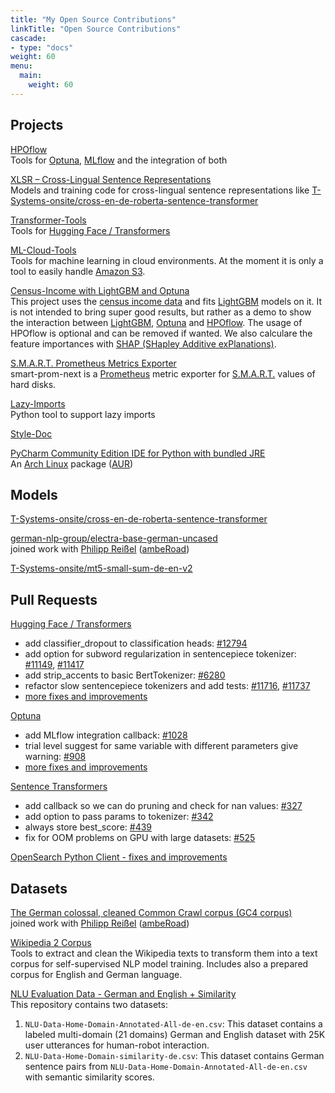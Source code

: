 ```yaml
---
title: "My Open Source Contributions"
linkTitle: "Open Source Contributions"
cascade:
- type: "docs"
weight: 60
menu:
  main:
    weight: 60
---
```


## Projects

[HPOflow](https://github.com/telekom/HPOflow)<br/>
Tools for [Optuna](https://optuna.readthedocs.io/),
[MLflow](https://www.mlflow.org/docs/latest/index.html) and
the integration of both

[XLSR – Cross-Lingual Sentence Representations](https://github.com/German-NLP-Group/xlsr)<br/>
Models and training code for cross-lingual sentence representations like
[T-Systems-onsite/cross-en-de-roberta-sentence-transformer](https://huggingface.co/T-Systems-onsite/cross-en-de-roberta-sentence-transformer)

[Transformer-Tools](https://github.com/telekom/transformer-tools)<br/>
Tools for [Hugging Face / Transformers](https://github.com/huggingface/transformers)

[ML-Cloud-Tools](https://github.com/telekom/ml-cloud-tools)<br/>
Tools for machine learning in cloud environments.
At the moment it is only a tool to easily handle [Amazon S3](https://aws.amazon.com/s3/).

[Census-Income with LightGBM and Optuna](https://github.com/telekom/census-income-lightgbm)<br/>
This project uses the [census income data](https://archive-beta.ics.uci.edu/ml/datasets/census+income) and
fits [LightGBM](https://lightgbm.readthedocs.io/) models on it.
It is not intended to bring super good results, but rather as a demo to show the interaction between
[LightGBM](https://lightgbm.readthedocs.io/), [Optuna](https://optuna.readthedocs.io/en/stable/index.html) and
[HPOflow](https://github.com/telekom/HPOflow). The usage of HPOflow is optional and can be removed if wanted.
We also calculare the feature importances
with [SHAP (SHapley Additive exPlanations)](https://github.com/slundberg/shap).

[S.M.A.R.T. Prometheus Metrics Exporter](https://github.com/PhilipMay/smart-prom-next)<br/>
smart-prom-next is a [Prometheus](https://prometheus.io/docs/introduction/overview/) metric exporter for
[S.M.A.R.T.](https://en.wikipedia.org/wiki/S.M.A.R.T.) values of hard disks.

[Lazy-Imports](https://github.com/telekom/lazy-imports)<br/>
Python tool to support lazy imports

[Style-Doc](https://github.com/telekom/style-doc)

[PyCharm Community Edition IDE for Python with bundled JRE](https://aur.archlinux.org/packages/pycharm-community-jre)<br/>
An [Arch Linux](https://archlinux.org/) package ([AUR](https://wiki.archlinux.org/title/Arch_User_Repository))

## Models

[T-Systems-onsite/cross-en-de-roberta-sentence-transformer](https://huggingface.co/T-Systems-onsite/cross-en-de-roberta-sentence-transformer)

[german-nlp-group/electra-base-german-uncased](https://huggingface.co/german-nlp-group/electra-base-german-uncased)<br/>
joined work with [Philipp Reißel](https://twitter.com/phil_ipp_)
([ambeRoad](https://amberoad.de/))

[T-Systems-onsite/mt5-small-sum-de-en-v2](https://huggingface.co/T-Systems-onsite/mt5-small-sum-de-en-v2)

## Pull Requests

[Hugging Face / Transformers](https://github.com/huggingface/transformers)
- add classifier_dropout to classification heads: [#12794](https://github.com/huggingface/transformers/pull/12794)
- add option for subword regularization in sentencepiece tokenizer: [#11149](https://github.com/huggingface/transformers/pull/11149),
[#11417](https://github.com/huggingface/transformers/pull/11417)
- add strip_accents to basic BertTokenizer: [#6280](https://github.com/huggingface/transformers/pull/6280)
- refactor slow sentencepiece tokenizers and add tests: [#11716](https://github.com/huggingface/transformers/pull/11716),
[#11737](https://github.com/huggingface/transformers/pull/11737)
- [more fixes and improvements](https://github.com/huggingface/transformers/pulls?q=is%3Apr+author%3APhilipMay)

[Optuna](https://github.com/optuna/optuna)
- add MLflow integration callback: [#1028](https://github.com/optuna/optuna/pull/1028)
- trial level suggest for same variable with different parameters give warning: [#908](https://github.com/optuna/optuna/pull/908)
- [more fixes and improvements](https://github.com/optuna/optuna/pulls?q=is%3Apr+author%3APhilipMay)

[Sentence Transformers](https://github.com/UKPLab/sentence-transformers)
- add callback so we can do pruning and check for nan values: [#327](https://github.com/UKPLab/sentence-transformers/pull/327)
- add option to pass params to tokenizer: [#342](https://github.com/UKPLab/sentence-transformers/pull/342)
- always store best_score: [#439](https://github.com/UKPLab/sentence-transformers/pull/439)
- fix for OOM problems on GPU with large datasets: [#525](https://github.com/UKPLab/sentence-transformers/pull/525)

[OpenSearch Python Client - fixes and improvements](https://github.com/opensearch-project/opensearch-py/pulls?q=is%3Apr+author%3APhilipMay)

## Datasets

[The German colossal, cleaned Common Crawl corpus (GC4 corpus)](https://german-nlp-group.github.io/projects/gc4-corpus.html)<br/>
joined work with [Philipp Reißel](https://twitter.com/phil_ipp_)
([ambeRoad](https://amberoad.de/))

[Wikipedia 2 Corpus](https://github.com/GermanT5/wikipedia2corpus)<br/>
Tools to extract and clean the Wikipedia texts to transform them into a text corpus for self-supervised NLP model training.
Includes also a prepared corpus for English and German language.

[NLU Evaluation Data - German and English + Similarity](https://github.com/t-systems-on-site-services-gmbh/NLU-Evaluation-Data-de-en)<br/>
This repository contains two datasets:
1. `NLU-Data-Home-Domain-Annotated-All-de-en.csv`: This dataset contains a labeled multi-domain (21 domains) German and English dataset with 25K user utterances for human-robot interaction.
2. `NLU-Data-Home-Domain-similarity-de.csv`: This dataset contains German sentence pairs from `NLU-Data-Home-Domain-Annotated-All-de-en.csv` with semantic similarity scores.
